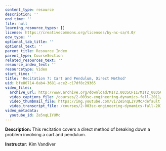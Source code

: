 ```yaml
---
content_type: resource
description: ''
end_time: ''
file: null
learning_resource_types: []
license: https://creativecommons.org/licenses/by-nc-sa/4.0/
ocw_type: ''
optional_tab_title: ''
optional_text: ''
parent_title: Resource Index
parent_type: CourseSection
related_resources_text: ''
resource_index_text: ''
resourcetype: Video
start_time: ''
title: 'Recitation 7: Cart and Pendulum, Direct Method'
uid: bfe80714-0ab4-3681-ace2-c17df8c29365
video_files:
  archive_url: http://www.archive.org/download/MIT2.003SCF11/MIT2_003SCF11_rec07_300k.mp4
  video_captions_file: /courses/2-003sc-engineering-dynamics-fall-2011/270484ce53fc5cf3b37066a74250d756_Ze5nqLIYUMc.vtt
  video_thumbnail_file: https://img.youtube.com/vi/Ze5nqLIYUMc/default.jpg
  video_transcript_file: /courses/2-003sc-engineering-dynamics-fall-2011/a9a899eeab502eca1088b9331a4ce10d_Ze5nqLIYUMc.pdf
video_metadata:
  youtube_id: Ze5nqLIYUMc
---
```


**Description:** This recitation covers a direct method of breaking down a problem involving a cart and pendulum.

**Instructor:** Kim Vandiver

